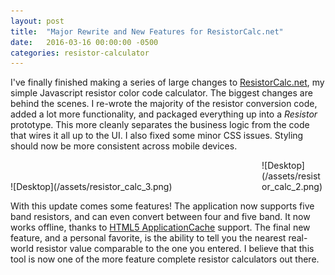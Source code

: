 ```yaml
---
layout: post
title:  "Major Rewrite and New Features for ResistorCalc.net"
date:   2016-03-16 00:00:00 -0500
categories: resistor-calculator
---
```


I've finally finished making a series of large changes to [ResistorCalc.net](http://www.resistorcalc.net), my simple Javascript resistor color code calculator. The biggest changes are behind the scenes. I re-wrote the majority of the resistor conversion code, added a lot more functionality, and packaged everything up into a *Resistor* prototype. This more cleanly separates the business logic from the code that wires it all up to the UI. I also fixed some minor CSS issues. Styling should now be more consistent across mobile devices.

<div class='image-container' style='width:79%;display:inline-block;'>
![Desktop](/assets/resistor_calc_3.png)
</div>
<div class='image-container' style='width:20%;display:inline-block;'>
![Desktop](/assets/resistor_calc_2.png)
</div>

With this update comes some features! The application now supports five band resistors, and can even convert between four and five band. It now works offline, thanks to [HTML5 ApplicationCache]() support. The final new feature, and a personal favorite, is the ability to tell you the nearest real-world resistor value comparable to the one you entered. I believe that this tool is now one of the more feature complete resistor calculators out there.

